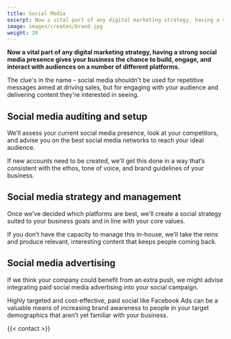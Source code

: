 ```yaml
---
title: Social Media
excerpt: Now a vital part of any digital marketing strategy, having a strong social media presence gives your business the chance to build, engage, and interact with audiences on a number of different platforms.
image: images/creates/brand.jpg
weight: 20
---
```


**Now a vital part of any digital marketing strategy, having a strong social media presence gives your business the chance to build, engage, and interact with audiences on a number of different platforms.**

The clue's in the name - social media shouldn't be used for repetitive messages aimed at driving sales, but for engaging with your audience and delivering content they're interested in seeing.

## Social media auditing and setup

We’ll assess your current social media presence, look at your competitors, and advise you on the best social media networks to reach your ideal audience.

If new accounts need to be created, we'll get this done in a way that’s consistent with the ethos, tone of voice, and brand guidelines of your business.

## Social media strategy and management

Once we’ve decided which platforms are best, we'll create a social strategy suited to your business goals and in line with your core values.

If you don’t have the capacity to manage this in-house, we'll take the reins and produce relevant, interesting content that keeps people coming back.

## Social media advertising

If we think your company could benefit from an extra push, we might advise integrating paid social media advertising into your social campaign.

Highly targeted and cost-effective, paid social like Facebook Ads can be a valuable means of increasing brand awareness to people in your target demographics that aren’t yet familiar with your business.

{{< contact >}}
